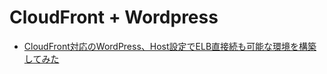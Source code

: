 # CloudFront + Wordpress

- [CloudFront対応のWordPress、Host設定でELB直接続も可能な環境を構築してみた](https://dev.classmethod.jp/cloud/aws/cloudfront-wordpress-cfn/)
